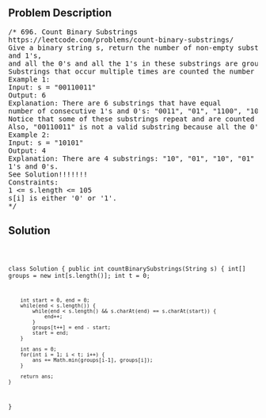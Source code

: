 <!--
<style>
  body { font-family: Arial, sans-serif; }
  .container { max-width: 100%; margin: 0 auto; padding: 10px; }
  .comment-block { max-width: 30%; background-color: #f9f9f9; padding: 10px; border-left: 5px solid #ccc; overflow-wrap: break-word; white-space: pre-wrap; }
  .code-block { background-color: #f4f4f4; padding: 10px; border: 1px solid #ddd; overflow-wrap: break-word; white-space: pre-wrap; }
</style>
-->

<div class='container'>
<h2>Problem Description</h2>
<div class='comment-block'>
<pre>
/* 696. Count Binary Substrings
https://leetcode.com/problems/count-binary-substrings/
Give a binary string s, return the number of non-empty substrings that have the same number of 0's
and 1's,
and all the 0's and all the 1's in these substrings are grouped consecutively.
Substrings that occur multiple times are counted the number of times they occur.
Example 1:
Input: s = "00110011"
Output: 6
Explanation: There are 6 substrings that have equal
number of consecutive 1's and 0's: "0011", "01", "1100", "10", "0011", and "01".
Notice that some of these substrings repeat and are counted the number of times they occur.
Also, "00110011" is not a valid substring because all the 0's (and 1's) are not grouped together.
Example 2:
Input: s = "10101"
Output: 4
Explanation: There are 4 substrings: "10", "01", "10", "01" that have equal number of consecutive
1's and 0's.
See Solution!!!!!!!
Constraints:
1 <= s.length <= 105
s[i] is either '0' or '1'.
*/
</pre>
</div>

<h2>Solution</h2>
<div class='code-block'>
<pre><code class='language-java'>

class Solution {
    public int countBinarySubstrings(String s) {
        int[] groups = new int[s.length()];
        int t = 0;
        
        int start = 0, end = 0;
        while(end < s.length()) {
            while(end < s.length() && s.charAt(end) == s.charAt(start)) {
                end++;
            }
            groups[t++] = end - start;
            start = end;
        }
        
        int ans = 0;
        for(int i = 1; i < t; i++) {
            ans += Math.min(groups[i-1], groups[i]);
        }
        
        return ans;
    }
}

</code></pre>
</div>
</div>
